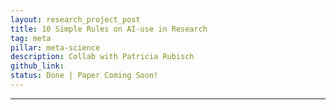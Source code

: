 ```yaml
---
layout: research_project_post
title: 10 Simple Rules on AI-use in Research
tag: meta
pillar: meta-science
description: Collab with Patricia Rubisch
github_link:
status: Done | Paper Coming Soon!
---
```


<hr />
